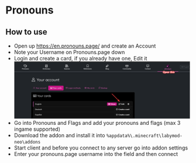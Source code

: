 # Pronouns

## How to use

- Open up https://en.pronouns.page/ and create an Account
- Note your Username on Pronouns.page down
- Login and create a card, if you already have one, Edit it ![img.png](img.png)
- Go into Pronouns and Flags and add your pronouns and flags (max 3 ingame supported)
- Download the addon and install it into `%appdata%\.minecraft\labymod-neo\addons`
- Start client and before you connect to any server go into addon settings
- Enter your pronouns.page username into the field and then connect